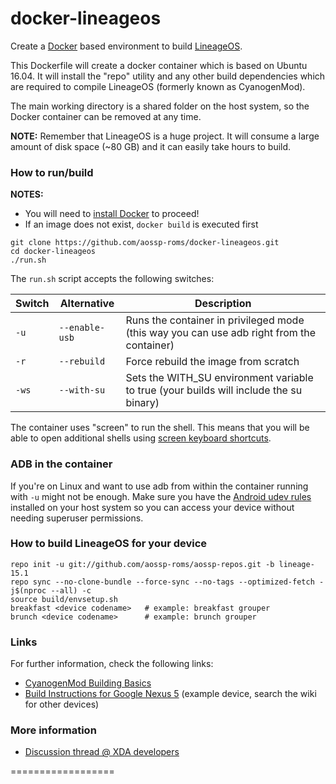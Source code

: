 docker-lineageos
==================

Create a [Docker] based environment to build [LineageOS].

This Dockerfile will create a docker container which is based on Ubuntu 16.04.
It will install the "repo" utility and any other build dependencies which are required to compile LineageOS (formerly known as CyanogenMod).

The main working directory is a shared folder on the host system, so the Docker container can be removed at any time.

**NOTE:** Remember that LineageOS is a huge project. It will consume a large amount of disk space (~80 GB) and it can easily take hours to build.

### How to run/build

**NOTES:**
* You will need to [install Docker][Docker_Installation] to proceed!
* If an image does not exist, ```docker build``` is executed first

```
git clone https://github.com/aossp-roms/docker-lineageos.git
cd docker-lineageos
./run.sh
```

The `run.sh` script accepts the following switches:

| Switch | Alternative | Description  |
|---|---|---|
| `-u` | `--enable-usb` | Runs the container in privileged mode (this way you can use adb right from the container) |
| `-r` | `--rebuild` | Force rebuild the image from scratch |
| `-ws` | `--with-su` | Sets the WITH_SU environment variable to true (your builds will include the su binary) |

The container uses "screen" to run the shell. This means that you will be able to open additional shells using [screen keyboard shortcuts][Screen_Shortcuts].

### ADB in the container
If you're on Linux and want to use adb from within the container running with `-u` might not be enough. Make sure you have the [Android udev rules](https://github.com/M0Rf30/android-udev-rules/blob/master/51-android.rules) installed on your host system so you can access your device without needing superuser permissions.

### How to build LineageOS for your device

```
repo init -u git://github.com/aossp-roms/aossp-repos.git -b lineage-15.1
repo sync --no-clone-bundle --force-sync --no-tags --optimized-fetch -j$(nproc --all) -c
source build/envsetup.sh
breakfast <device codename>   # example: breakfast grouper
brunch <device codename>      # example: brunch grouper
```

### Links

For further information, check the following links:

* [CyanogenMod Building Basics][Cyanogenmod_Building_Basics]
* [Build Instructions for Google Nexus 5][LineageOS_Build_Nexus5] (example device, search the wiki for other devices)

### More information

* [Discussion thread @ XDA developers]

==================

[Docker]:                      https://www.docker.io/
[LineageOS]:                   http://lineageos.org/
[Docker_Installation]:         https://www.docker.io/gettingstarted/
[Screen_Shortcuts]:            http://www.pixelbeat.org/lkdb/screen.html
[CyanogenMod_Building_Basics]: https://web-beta.archive.org/web/20161224192643/http://wiki.cyanogenmod.org/w/Development
[LineageOS_Build_Nexus5]:    https://wiki.lineageos.org/devices/hammerhead/build
[Discussion thread @ XDA developers]: http://forum.xda-developers.com/showthread.php?t=2650345
[dotcloud/docker#2224]:        https://github.com/dotcloud/docker/issues/2224
